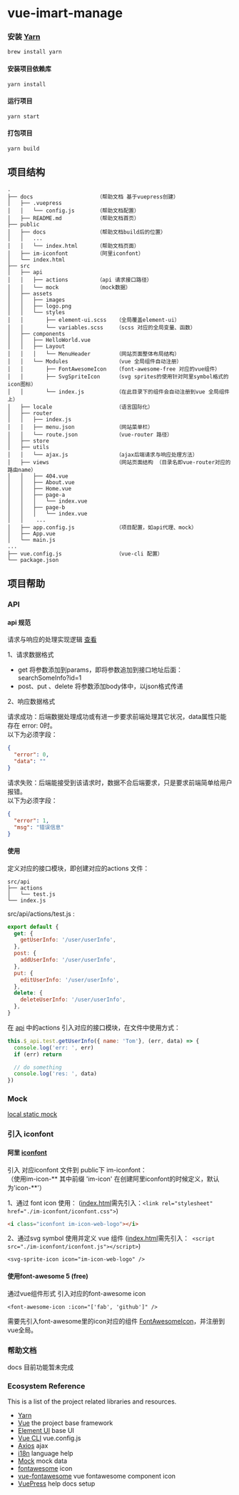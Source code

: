 # vue-imart-manage

### 安装 [Yarn](https://classic.yarnpkg.com/en/docs/install#mac-stable)

```shell script
brew install yarn
```

#### 安装项目依赖库
```
yarn install
```

#### 运行项目
```
yarn start
```

#### 打包项目
```
yarn build
```

## 项目结构

```
.
├── docs                    （帮助文档 基于vuepress创建）
│   ├── .vuepress
│   │   └── config.js       （帮助文档配置）
│   ├── README.md           （帮助文档首页）
├── public
│   ├── docs                （帮助文档build后的位置）
│   │   ...
│   │   └── index.html      （帮助文档页面）
│   ├── im-iconfont         （阿里iconfont）
│   └── index.html           
├── src
│   ├── api
│   │   ├── actions         （api 请求接口路径）
│   │   └── mock            （mock数据）
│   ├── assets
│   │   ├── images
│   │   ├── logo.png
│   │   └── styles
│   │       ├── element-ui.scss   （全局覆盖element-ui）
│   │       └── variables.scss    （scss 对应的全局变量、函数）
│   ├── components
│   │   ├── HelloWorld.vue
│   │   ├── Layout
│   │   │   └── MenuHeader        （网站页面整体布局结构）
│   │   └── Modules               （vue 全局组件自动注册）
│   │       ├── FontAwesomeIcon   （font-awesome-free 对应的vue组件）
│   │       ├── SvgSpriteIcon     （svg sprites的使用针对阿里symbol格式的icon图标）
│   │       └── index.js          （在此目录下的组件会自动注册到vue 全局组件上）
│   ├── locale                    （语言国际化）
│   ├── router
│   │   ├── index.js
│   │   ├── menu.json             （网站菜单栏）
│   │   └── route.json            （vue-router 路径）
│   ├── store
│   ├── utils
│   │   └── ajax.js               （ajax后端请求与响应处理方法）
│   ├── views                     （网站页面结构 （目录名即vue-router对应的路由name）
│   │   ├── 404.vue
│   │   ├── About.vue
│   │   ├── Home.vue
│   │   ├── page-a
│   │   │   └── index.vue
│   │   ├── page-b
│   │   │   └── index.vue
│   │    ...
│   ├── app.config.js             （项目配置，如api代理、mock）
│   ├── App.vue
│   └── main.js
...
├── vue.config.js                 （vue-cli 配置）
└── package.json
```

## 项目帮助

### API

#### api 规范

请求与响应的处理实现逻辑 [查看](./src/utils/ajax.js)

1、请求数据格式

- get   将参数添加到params，即将参数追加到接口地址后面： searchSomeInfo?id=1
- post、put 、delete 将参数添加body体中，以json格式传递

2、响应数据格式

请求成功：后端数据处理成功或有进一步要求前端处理其它状况，data属性只能存在 error: 0时。  
以下为必须字段：
```json
{
  "error": 0,
  "data": ""
}
```

请求失败：后端能接受到该请求时，数据不合后端要求，只是要求前端简单给用户报错。  
以下为必须字段：

```json
{
  "error": 1,
  "msg": "错误信息"
}
```

#### 使用  

定义对应的接口模块，即创建对应的actions 文件：

```shell script
src/api
├── actions
│   └── test.js
└── index.js
```

src/api/actions/test.js : 

```javascript
export default {
  get: {
    getUserInfo: '/user/userInfo',
  },
  post: {
    addUserInfo: '/user/userInfo',
  },
  put: {
    editUserInfo: '/user/userInfo',
  },
  delete: {
    deleteUserInfo: '/user/userInfo',
  },
}

``` 

在 [api](./src/api/index.js) 中的actions 引入对应的接口模块，在文件中使用方式：

```javascript
this.$_api.test.getUserInfo({ name: 'Tom'}, (err, data) => {
  console.log('err: ', err)
  if (err) return

  // do something
  console.log('res: ', data)
})
```

### Mock

[local static mock](./src/api/mock/README.md)

### 引入 iconfont  

#### 阿里 [iconfont](https://www.iconfont.cn/)

引入 对应iconfont 文件到 public下 im-iconfont：  
（使用im-icon-** 其中前缀 'im-icon' 在创建阿里iconfont的时候定义，默认为'icon-**'）

1、通过 font icon 使用： ([index.html](./public/index.html)需先引入：```<link rel="stylesheet" href="./im-iconfont/iconfont.css">```)
```html
<i class="iconfont im-icon-web-logo"></i>
```

2、通过svg symbol 使用并定义 vue 组件 ([index.html](./public/index.html)需先引入：``` <script src="./im-iconfont/iconfont.js"></script>```)
```vue
<svg-sprite-icon icon="im-icon-web-logo" />
```
  
#### 使用font-awesome 5 (free)

通过vue组件形式 引入对应的font-awesome icon

```vue
<font-awesome-icon :icon="['fab', 'github']" />
```
需要先引入font-awesome里的icon对应的组件 [FontAwesomeIcon](./src/components/Modules/FontAwesomeIcon/index.js)，并注册到vue全局。


### 帮助文档

docs 目前功能暂未完成

### Ecosystem Reference

This is a list of the project related libraries and resources. 

- [Yarn](https://classic.yarnpkg.com/en/)
- [Vue](https://vuejs.org/index.html) the project base framework
- [Element UI](https://element.eleme.cn/#/zh-CN) base UI
- [Vue CLI](https://cli.vuejs.org/) vue.config.js
- [Axios](http://www.axios-js.com/) ajax
- [i18n](http://kazupon.github.io/vue-i18n/) language help
- [Mock](https://github.com/nuysoft/Mock/wiki) mock data
- [fontawesome](https://github.com/FortAwesome/vue-fontawesome) icon 
- [vue-fontawesome](https://fontawesome.com/) vue fontawesome component icon 
- [VuePress](https://vuepress.vuejs.org/zh/) help docs setup

